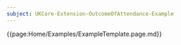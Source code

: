 ```yaml
---
subject: UKCore-Extension-OutcomeOfAttendance-Example
---
```

{{page:Home/Examples/ExampleTemplate.page.md}}
